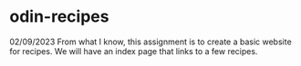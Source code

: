 # odin-recipes

02/09/2023
From what I know, this assignment is to create a basic website for 
recipes. We will have an index page that links to a few recipes.
